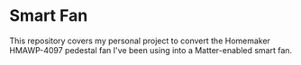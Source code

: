 # Smart Fan
This repository covers my personal project to convert the Homemaker HMAWP-4097 pedestal fan I've been using into a Matter-enabled smart fan.